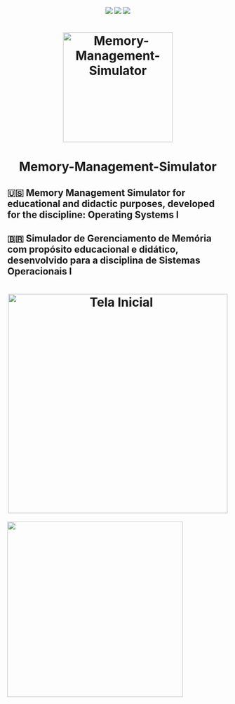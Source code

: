 <p align="center">
    <img src="https://img.shields.io/github/repo-size/pedro-pauletti/Simulador-Escalonamento-de-Processos">
    <img src="https://img.shields.io/github/downloads/pedro-pauletti/Simulador-Escalonamento-de-Processos/total">
    <img src="https://img.shields.io/github/contributors/pedro-pauletti/Simulador-Escalonamento-de-Processos">
</p>

<p>
<h1 align="center">
    <img title="Memory-Management-Simulator" src="https://user-images.githubusercontent.com/57163905/119591368-d7f34100-bdac-11eb-9857-0e8c066ad841.png" width = "250px"/>
    <h1 align="center">Memory-Management-Simulator</h1>
</h1>
</p>


## 🇺🇸 Memory Management Simulator for educational and didactic purposes, developed for the discipline: Operating Systems l
## 🇧🇷 Simulador de Gerenciamento de Memória com propósito educacional e didático, desenvolvido para a disciplina de Sistemas Operacionais l

<p>
<h1 align="center">
    <img title="Tela Inicial" src="https://user-images.githubusercontent.com/57163905/119591345-cf9b0600-bdac-11eb-903d-68a35fc355b2.png" width = "500px"/>
</h1>
</p>

<a align="center" href="https://drive.google.com/file/d/1-tajZ-DC8tARL263KQyl_0NX8PJOiYsQ/view?usp=sharing"><img src="https://user-images.githubusercontent.com/57163905/119594233-c496a480-bdb1-11eb-938e-ab395e855c1f.png" width = "400px"></a>



